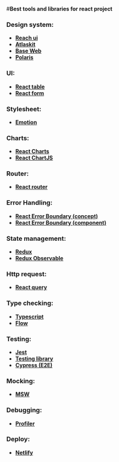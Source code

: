 #**Best tools and libraries for react project** 

### Design system:
* **[Reach ui](https://github.com/reach/reach-ui )**<br>
* **[Atlaskit](https://atlaskit.atlassian.com/)** <br>
* **[Base Web](https://baseweb.design/)** <br>
* **[Polaris](https://polaris.shopify.com/)**<br>

### UI:
* **[React table](https://github.com/tannerlinsley/react-table)** <br>
* **[React form](https://github.com/tannerlinsley/react-form)** <br>

### Stylesheet:
* **[Emotion](https://github.com/emotion-js/emotion)**<br> 

### Charts:
* **[React Charts](https://github.com/tannerlinsley/react-charts )**<br> 
* **[React ChartJS](https://github.com/jerairrest/react-chartjs-2)** <br>

### Router:
* **[React router](https://github.com/ReactTraining/react-router)**

### Error Handling:
* **[React Error Boundary (concept)](https://reactjs.org/docs/error-boundaries.html)**<br>
* **[React Error Boundary (component)](https://github.com/bvaughn/react-error-boundary)**

### State management: 
* **[Redux](https://redux.js.org/)** <br>
* **[Redux Observable](https://redux-observable.js.org/)**<br>

### Http request:
* **[React query](https://github.com/tannerlinsley/react-query)** 

### Type checking:
* **[Typescript](https://www.typescriptlang.org/)**<br>
* **[Flow](https://flow.org/)**

### Testing:
* **[Jest](https://github.com/facebook/jest)**<br>
* **[Testing library](https://testing-library.com)**<br>
* **[Cypress (E2E)](https://www.cypress.io)**<br>

### Mocking:
* **[MSW](https://www.npmjs.com/package/msw)**

### Debugging: 
* **[Profiler](https://reactjs.org/blog/2018/09/10/introducing-the-react-profiler.html)** 
 
### Deploy:
* **[Netlify](https://www.netlify.com/)**
